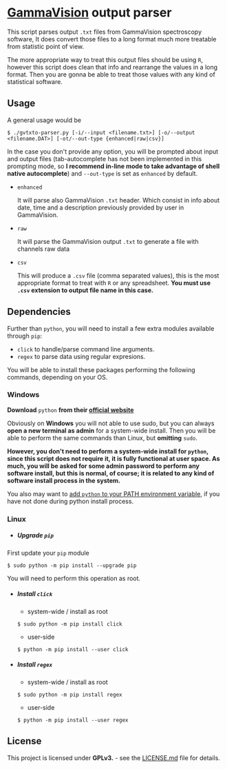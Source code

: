 # [GammaVision](https://www.ortec-online.com/products/application-software/gammavision) output parser

This script parses output `.txt` files from GammaVision spectroscopy software, It does convert those files to a long format much more treatable from statistic point of view.

The more appropriate way to treat this output files should be using `R`, however this script does clean that info and rearrange the values in a long format. Then you are gonna be able to treat those values with any kind of statistical software.


## Usage
A general usage would be

```
$ ./gvtxto-parser.py [-i/--input <filename.txt>] [-o/--output <filename.DAT>] [-ot/--out-type {enhanced|raw|csv}]
```

In the case you don't provide any option, you will be prompted about input and output files (tab-autocomplete has not been implemented in this prompting mode, so **I recommend in-line mode to take advantage of shell native autocomplete**) and `--out-type` is set as `enhanced` by default.

  - `enhanced`

    It will parse also GammaVision `.txt` header. Which consist in info about date, time and a description previously provided by user in GammaVision.
  - `raw`

    It will parse the GammaVision output `.txt` to generate a file with channels raw data

  - `csv`

    This will produce a `.csv` file (comma separated values), this is the most appropriate format to treat with `R` or any spreadsheet. **You must use `.csv` extension to output file name in this case.**


## Dependencies
Further than `python`, you will need to install a few extra modules available through `pip`:

- `click` to handle/parse command line arguments.
- `regex` to parse data using regular expresions.

You will be able to install these packages performing the following commands, depending on your OS.

### Windows

**Download** `python` **from their [official website](https://www.python.org/downloads/)**

Obviously on **Windows** you will not able to use sudo, but you can always **open a new terminal as admin** for a system-wide install. Then you will be able to perform the same commands than Linux, but **omitting** `sudo`.

**However, you don't need to perform a system-wide install for `python`, since this script does not require it, it is fully functional at user space. As much, you will be asked for some admin password to perform any software install, but this is normal, of course; it is related to any kind of software install process in the system.**

You also may want to [add `python` to your PATH environment variable,](https://www.pythoncentral.io/add-python-to-path-python-is-not-recognized-as-an-internal-or-external-command/) if you have not done during python install process.


### Linux

- ##### Upgrade `pip`
First update your `pip` module
```
$ sudo python -m pip install --upgrade pip
```

You will need to perform this operation as root.

- ##### Install `click`
  - system-wide / install as root
  ```
  $ sudo python -m pip install click
  ```
  - user-side
  ```
  $ python -m pip install --user click
  ```
- ##### Install `regex`
  - system-wide / install as root
  ```
  $ sudo python -m pip install regex
  ```
  - user-side
  ```
  $ python -m pip install --user regex
  ```

## License

This project is licensed under **GPLv3.** - see the [LICENSE.md](LICENSE.md) file for details.
